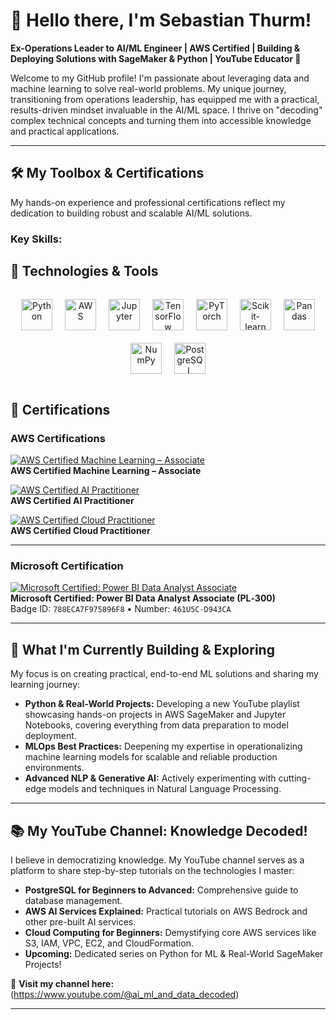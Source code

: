 # 👋 Hello there, I'm Sebastian Thurm!

**Ex-Operations Leader to AI/ML Engineer | AWS Certified | Building & Deploying Solutions with SageMaker & Python | YouTube Educator 🚀**

Welcome to my GitHub profile! I'm passionate about leveraging data and machine learning to solve real-world problems. My unique journey, transitioning from operations leadership, has equipped me with a practical, results-driven mindset invaluable in the AI/ML space. I thrive on "decoding" complex technical concepts and turning them into accessible knowledge and practical applications.

---

## 🛠️ My Toolbox & Certifications

My hands-on experience and professional certifications reflect my dedication to building robust and scalable AI/ML solutions.

### **Key Skills:**

## 🧰 Technologies & Tools

<div align="center" style="display: flex; flex-wrap: wrap; justify-content: center; gap: 20px; padding: 15px 0;">

  <a href="https://www.python.org" target="_blank" title="Python">
    <img src="https://cdn.jsdelivr.net/gh/devicons/devicon/icons/python/python-original.svg" alt="Python" width="50" height="50"/>
  </a>

  <a href="https://aws.amazon.com" target="_blank" title="Amazon Web Services">
    <img src="https://cdn.jsdelivr.net/npm/simple-icons@v7/icons/amazonaws.svg" alt="AWS" width="50" height="50"/>
  </a>

  <a href="https://jupyter.org/" target="_blank" title="Jupyter Notebooks">
    <img src="https://cdn.jsdelivr.net/gh/devicons/devicon/icons/jupyter/jupyter-original.svg" alt="Jupyter" width="50" height="50"/>
  </a>

  <a href="https://www.tensorflow.org/" target="_blank" title="TensorFlow">
    <img src="https://cdn.jsdelivr.net/gh/devicons/devicon/icons/tensorflow/tensorflow-original.svg" alt="TensorFlow" width="50" height="50"/>
  </a>

  <a href="https://pytorch.org/" target="_blank" title="PyTorch">
    <img src="https://cdn.jsdelivr.net/gh/devicons/devicon/icons/pytorch/pytorch-original.svg" alt="PyTorch" width="50" height="50"/>
  </a>

  <a href="https://scikit-learn.org/" target="_blank" title="Scikit-learn">
    <img src="https://cdn.jsdelivr.net/gh/devicons/devicon/icons/scikitlearn/scikitlearn-original.svg" alt="Scikit-learn" width="50" height="50"/>
  </a>

  <a href="https://pandas.pydata.org/" target="_blank" title="Pandas">
    <img src="https://cdn.jsdelivr.net/gh/devicons/devicon/icons/pandas/pandas-original.svg" alt="Pandas" width="50" height="50"/>
  </a>

  <a href="https://numpy.org/" target="_blank" title="NumPy">
    <img src="https://cdn.jsdelivr.net/gh/devicons/devicon/icons/numpy/numpy-original.svg" alt="NumPy" width="50" height="50"/>
  </a>

  <a href="https://www.postgresql.org/" target="_blank" title="PostgreSQL">
    <img src="https://cdn.jsdelivr.net/gh/devicons/devicon/icons/postgresql/postgresql-original.svg" alt="PostgreSQL" width="50" height="50"/>
  </a>

</div>


## 📜 Certifications

### AWS Certifications

[![AWS Certified Machine Learning – Associate](https://images.credly.com/size/340x340/images/fa250918-f401-46c6-8a41-d381cadc0ca4/image.png)](https://www.credly.com/badges/fa250918-f401-46c6-8a41-d381cadc0ca4/public_url)  
**AWS Certified Machine Learning – Associate**

[![AWS Certified AI Practitioner](https://images.credly.com/size/340x340/images/32947173-ae59-44cb-a082-f3dcbd9d03fc/image.png)](https://www.credly.com/badges/32947173-ae59-44cb-a082-f3dcbd9d03fc/public_url)  
**AWS Certified AI Practitioner**

[![AWS Certified Cloud Practitioner](https://images.credly.com/size/340x340/images/db15a37f-befa-41db-899f-33978c2b5152/image.png)](https://www.credly.com/badges/db15a37f-befa-41db-899f-33978c2b5152/public_url)  
**AWS Certified Cloud Practitioner**

---

### Microsoft Certification

[![Microsoft Certified: Power BI Data Analyst Associate](https://images.credly.com/size/340x340/images/788ECA7F-9758-96F8-461U5C-D943CA.png)](https://www.credly.com/badges/788ECA7F975896F8/public_url)  
**Microsoft Certified: Power BI Data Analyst Associate (PL‑300)**  
Badge ID: `788ECA7F975896F8` • Number: `461U5C‑D943CA`

---

## 🌱 What I'm Currently Building & Exploring

My focus is on creating practical, end-to-end ML solutions and sharing my learning journey:

* **Python & Real-World Projects:** Developing a new YouTube playlist showcasing hands-on projects in AWS SageMaker and Jupyter Notebooks, covering everything from data preparation to model deployment.
* **MLOps Best Practices:** Deepening my expertise in operationalizing machine learning models for scalable and reliable production environments.
* **Advanced NLP & Generative AI:** Actively experimenting with cutting-edge models and techniques in Natural Language Processing.

---

## 📚 My YouTube Channel: Knowledge Decoded!

I believe in democratizing knowledge. My YouTube channel serves as a platform to share step-by-step tutorials on the technologies I master:

* **PostgreSQL for Beginners to Advanced:** Comprehensive guide to database management.
* **AWS AI Services Explained:** Practical tutorials on AWS Bedrock and other pre-built AI services.
* **Cloud Computing for Beginners:** Demystifying core AWS services like S3, IAM, VPC, EC2, and CloudFormation.
* **Upcoming:** Dedicated series on Python for ML & Real-World SageMaker Projects!

🔗 **Visit my channel here:** (https://www.youtube.com/@ai_ml_and_data_decoded)

---
